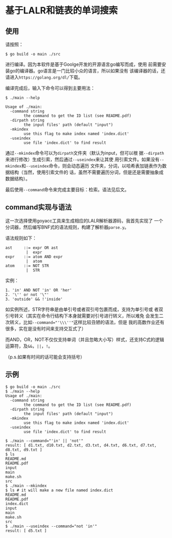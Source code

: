 基于LALR和链表的单词搜索
=======================================

使用
---------------------------------------
请按照：
```
$ go build -o main ./src
```
进行编译。因为本软件是基于Goolge开发的开源语言go编写而成，使用
前需要安装go的编译器。go语言是一门比较小众的语言，所以如果没有
该编译器的话，还请进入`https://golang.org/dl/`下载。

编译完成后，输入下命令可以得到主要用法：
```
$ ./main --help

Usage of ./main:
  -command string
    	the command to get the ID list (see README.pdf)
  -dirpath string
    	the input files' path (default "input")
  -mkindex
    	use this flag to make index named 'index.dict'
  -useindex
    	use file 'index.dict' to find result
```

通过`--mkindex`命令可以为`dirpath`文件夹（默认为input，但可以根
据`--dirpath`来进行修改）生成引索，然后通过`--useindex`来让其使
用引索文件。如果没有`--mkindex`和`--useindex`命令，则会动态遍历
文件夹，分词，以哈希表加链表作为数据结构（当然，使用引索文件的
话，虽然不需要遍历分词，但是还是需要抽象成数据结构）。

最后使用`--command`命令来完成主要目标：检索。语法见后文。

command实现与语法
---------------------------------------
这一次选择使用goyacc工具来生成相应的LALR解析器源码，我首先实现了
一个分词器，然后编写BNF式的语法规则，构建了解析器`parse.y`。

语法规则如下：
```
ast     ::= expr OR ast
         |  expr
expr    ::= atom AND expr
         |  atom
atom    ::= NOT STR
         |  STR
```

实例：
```
1. 'in' AND NOT 'in' OR 'her'
2. '\'' or not '\"'
3. 'outside' && !'inside'
```

如实例所述，STR字符串是由单引号或者双引号包裹而成，支持为单引号或
者双引号转义（其实在命令行结构下本身就需要对引号进行转义，所以难免
会发生二次转义，比如`--command="'\\\''"`这样比较丑陋的语法，但是
我的高数作业还有很多，实在是没有时间来支持交互式了）

而AND，OR，NOT不仅仅支持单词（并且忽略大小写）样式，还支持C式的逻辑
运算符，及`&&`，`||`，`!`。

（p.s.如果有时间的话可能会支持括号）

示例
---------------------------------------
``` shell
$ go build -o main ./src
$ ./main --help
Usage of ./main:
  -command string
    	the command to get the ID list (see README.pdf)
  -dirpath string
    	the input files' path (default "input")
  -mkindex
    	use this flag to make index named 'index.dict'
  -useindex
    	use file 'index.dict' to find result

$ ./main --command="'in' || 'not'"
result: [ d1.txt, d10.txt, d2.txt, d3.txt, d4.txt, d6.txt, d7.txt, d8.txt, d9.txt ]
$ ls
README.md
README.pdf
input
main
make.sh
src
$ ./main --mkindex
$ ls # it will make a new file named index.dict
README.md
README.pdf
index.dict
input
main
make.sh
src
$ ./main --useindex --command="not 'in'"
result: [ d5.txt ]
```
